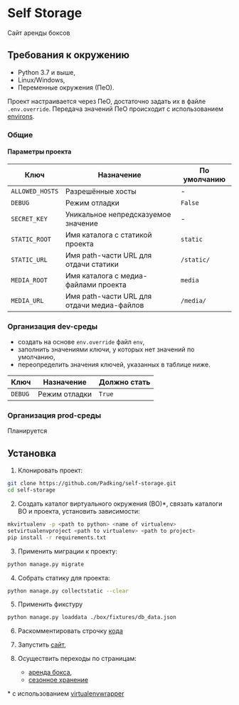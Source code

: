 # Self Storage

Сайт аренды боксов

## Требования к окружению

* Python 3.7 и выше,
* Linux/Windows,
* Переменные окружения (ПеО).

Проект настраивается через ПеО, достаточно задать их в файле `.env.override`.
Передача значений ПеО происходит с использованием [environs](https://pypi.org/project/environs/).

### Общие

#### Параметры проекта

|       Ключ        |     Назначение     |   По умолчанию   |
|-------------------|------------------|------------------|
|`ALLOWED_HOSTS`| Разрешённые хосты | - |
|`DEBUG`| Режим отладки | `False` |
|`SECRET_KEY`| Уникальное непредсказуемое значение | - |
|`STATIC_ROOT`| Имя каталога с статикой проекта |`static`|
|`STATIC_URL`| Имя path-части URL для отдачи статики |`/static/`|
|`MEDIA_ROOT`| Имя каталога с медиа-файлами проекта |`media`|
|`MEDIA_URL`| Имя path-части URL для отдачи медиа-файлов |`/media/`|

### Организация dev-среды

- создать на основе `env.override` файл `env`,
- заполнить значениями ключи, у которых нет значений по умолчанию,
- переопределить значения ключей, указанных в таблице ниже.

|       Ключ        |     Назначение     |   Должно стать   |
|-------------------|------------------|------------------|
|`DEBUG`| Режим отладки | `True` |


### Организация prod-среды

Планируется

## Установка

1. Клонировать проект:
```sh
git clone https://github.com/Padking/self-storage.git
cd self-storage
```
2. Создать каталог виртуального окружения (ВО)*,
   связать каталоги ВО и проекта,
   установить зависимости:
```sh
mkvirtualenv -p <path to python> <name of virtualenv>
setvirtualenvproject <path to virtualenv> <path to project>
pip install -r requirements.txt
```

3. Применить миграции к проекту:
```sh
python manage.py migrate
```

4. Собрать статику для проекта:
```sh
python manage.py collectstatic --clear
```

5. Применить фикстуру
```sh
python manage.py loaddata ./box/fixtures/db_data.json
```

6. Раскомментировать строчку [кода]()

7. Запустить [сайт](http://127.0.0.1:8000/),

8. Осуществить переходы по страницам:
    - [аренда бокса](http://127.0.0.1:8000/box-rental/),
    - [сезонное хранение](http://127.0.0.1:8000/seasonal-keeping/)



\* с использованием [virtualenvwrapper](https://virtualenvwrapper.readthedocs.io/en/latest/index.html)
